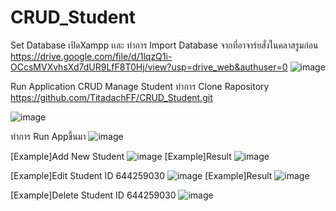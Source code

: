 # CRUD_Student
Set Database
เปิดXampp เเละ ทำการ Import Database จากที่อาจาร์ยสั่งในคลาสรูมก่อน
https://drive.google.com/file/d/1lqzQ1i-OCcsMVXvhsXd7dUR9LfF8T0Hj/view?usp=drive_web&authuser=0
![image](https://github.com/TitadachFF/CRUD_Student/assets/120708254/e989c405-a5d5-4e9c-951a-d24c749f9417)

Run Application CRUD Manage Student
ทำการ Clone Rapository https://github.com/TitadachFF/CRUD_Student.git

![image](https://github.com/TitadachFF/CRUD_Student/assets/120708254/e4339e2f-9030-4983-b9bf-af2c9fac1471)

ทำการ Run Appขึ้นมา 
![image](https://github.com/TitadachFF/CRUD_Student/assets/120708254/8c3b5496-7568-43ab-ba95-72d642086540)

[Example]Add New Student
![image](https://github.com/TitadachFF/CRUD_Student/assets/120708254/c6e230e3-7d25-4c3b-b11e-cf263fe2d935)
[Example]Result
![image](https://github.com/TitadachFF/CRUD_Student/assets/120708254/6749041c-d495-4c6e-8fc8-d7546b8befbb)

[Example]Edit Student ID 644259030
![image](https://github.com/TitadachFF/CRUD_Student/assets/120708254/fbc49752-3605-45d3-8464-15cef0285f4d)
[Example]Result
![image](https://github.com/TitadachFF/CRUD_Student/assets/120708254/1fd519f1-d45b-49cf-bc00-fb2493797013)

[Example]Delete Student ID 644259030
![image](https://github.com/TitadachFF/CRUD_Student/assets/120708254/e9c91112-adb9-4c43-bde3-d918801a3acb)



















